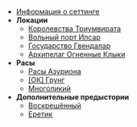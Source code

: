 - [Информация о сеттинге](/)
- **Локации**
  - [Королевства Триумвирата](/locations/triumvirat)
  - [Вольный порт Илсар](/locations/ilsar)
  - [Государство Гвендалар](/locations/gwendalar)
  - [Архипелаг Огненные Клыки](/locations/fire-fangs)
- **Расы**
  - [Расы Азуриона](/races/main)
  - [[ОК] Грунг](/races/grung)
    <!-- - label: '[ОК] Себекканин'
      link: '/azurion/races/sebekkan'
    - label: 'Дженази'
      link: '/azurion/races/genasi'
    - label: 'Оборотень'
      link: '/azurion/races/shifter'
    - label: 'Кобольд'
      link: '/azurion/races/kobold' -->
  - [Многоликий](/races/changeling)
- **Дополнительные предыстории**
  - [Воскрешённый](/backstories/resurrected)
  - [Еретик](/backstories/heretic)